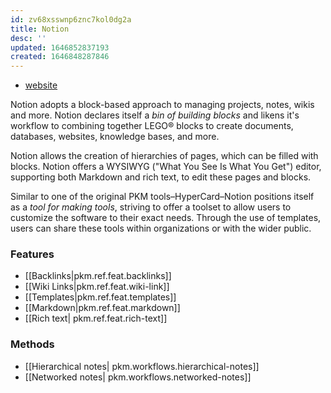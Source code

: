 ```yaml
---
id: zv68xsswnp6znc7kol0dg2a
title: Notion
desc: ''
updated: 1646852837193
created: 1646848287846
---
```

- [website](https://notion.so/)

Notion adopts a block-based approach to managing projects, notes, wikis and more. Notion declares itself a *bin of building blocks* and likens it's workflow to combining together LEGO® blocks to create documents, databases, websites, knowledge bases, and more.  

Notion allows the creation of hierarchies of pages, which can be filled with blocks.  Notion offers a WYSIWYG ("What You See Is What You Get") editor, supporting both Markdown and rich text, to edit these pages and blocks. 

Similar to one of the original PKM tools–HyperCard–Notion positions itself as a *tool for making tools*, striving to offer a toolset to allow users to customize the software to their exact needs. Through the use of templates, users can share these tools within organizations or with the wider public. 


### Features
- [[Backlinks|pkm.ref.feat.backlinks]]
- [[Wiki Links|pkm.ref.feat.wiki-link]]
- [[Templates|pkm.ref.feat.templates]]
- [[Markdown|pkm.ref.feat.markdown]]
- [[Rich text| pkm.ref.feat.rich-text]]

### Methods
- [[Hierarchical notes| pkm.workflows.hierarchical-notes]]
- [[Networked notes| pkm.workflows.networked-notes]]
